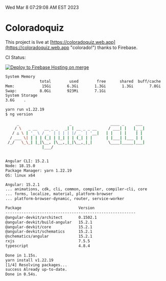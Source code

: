 Wed Mar  8 07:29:08 AM EST 2023

# Coloradoquiz


This project is live at [https://coloradoquiz.web.app](https://coloradoquiz.web.app "colorado!") thanks to Firebase.

CI Status: 

[![Deploy to Firebase Hosting on merge](https://github.com/teamkushal/coloradoquiz/actions/workflows/firebase-hosting-merge.yml/badge.svg)](https://github.com/teamkushal/coloradoquiz/actions/workflows/firebase-hosting-merge.yml)

```bash
System Memory
               total        used        free      shared  buff/cache   available
Mem:            15Gi       6.3Gi       1.3Gi       1.3Gi       7.8Gi       7.4Gi
Swap:          8.0Gi       923Mi       7.1Gi
System Storage
3.6G	.
```
```bash
yarn run v1.22.19
$ ng version

     _                      _                 ____ _     ___
    / \   _ __   __ _ _   _| | __ _ _ __     / ___| |   |_ _|
   / △ \ | '_ \ / _` | | | | |/ _` | '__|   | |   | |    | |
  / ___ \| | | | (_| | |_| | | (_| | |      | |___| |___ | |
 /_/   \_\_| |_|\__, |\__,_|_|\__,_|_|       \____|_____|___|
                |___/
    

Angular CLI: 15.2.1
Node: 18.15.0
Package Manager: yarn 1.22.19
OS: linux x64

Angular: 15.2.1
... animations, cdk, cli, common, compiler, compiler-cli, core
... forms, localize, material, platform-browser
... platform-browser-dynamic, router, service-worker

Package                         Version
---------------------------------------------------------
@angular-devkit/architect       0.1502.1
@angular-devkit/build-angular   15.2.1
@angular-devkit/core            15.2.1
@angular-devkit/schematics      15.2.1
@schematics/angular             15.2.1
rxjs                            7.5.5
typescript                      4.8.4
    
Done in 1.15s.
yarn install v1.22.19
[1/4] Resolving packages...
success Already up-to-date.
Done in 0.54s.
```
